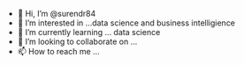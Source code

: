 - 👋 Hi, I’m @surendr84
- 👀 I’m interested in ...data science and business intelligience
- 🌱 I’m currently learning ... data science
- 💞️ I’m looking to collaborate on ... 
- 📫 How to reach me ...

<!---
surendr84/surendr84 is a ✨ special ✨ repository because its `README.md` (this file) appears on your GitHub profile.
You can click the Preview link to take a look at your changes.
--->
